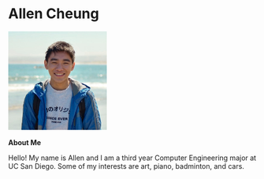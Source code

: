 # Allen Cheung

<img src="ProfilePic.jpg" alt="ProfilePic" width="200"/>

**About Me**

Hello! My name is Allen and I am a third year Computer Engineering major at UC San Diego. Some of my interests are art, piano, badminton, and cars.

